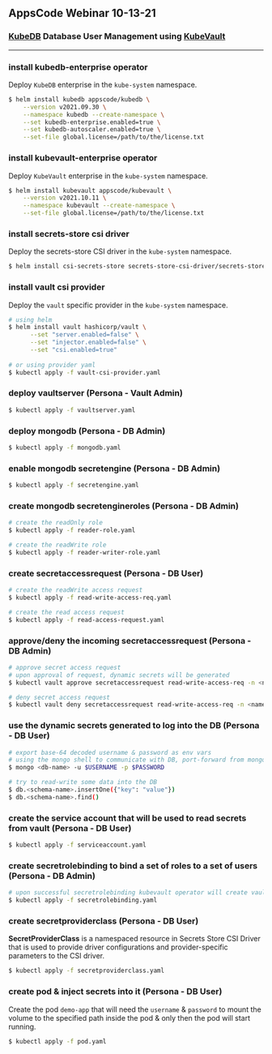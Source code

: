 ## AppsCode Webinar 10-13-21
### [KubeDB](https://kubedb.com/) Database User Management using [KubeVault](https://kubevault.com/)

---
### install kubedb-enterprise operator
Deploy `KubeDB` enterprise in the `kube-system` namespace.
```bash
$ helm install kubedb appscode/kubedb \
    --version v2021.09.30 \
    --namespace kubedb --create-namespace \
    --set kubedb-enterprise.enabled=true \
    --set kubedb-autoscaler.enabled=true \
    --set-file global.license=/path/to/the/license.txt
```

### install kubevault-enterprise operator
Deploy `KubeVault` enterprise in the `kube-system` namespace.
```bash
$ helm install kubevault appscode/kubevault \
    --version v2021.10.11 \
    --namespace kubevault --create-namespace \
    --set-file global.license=/path/to/the/license.txt
```

### install secrets-store csi driver
Deploy the secrets-store CSI driver in the `kube-system` namespace.
```bash
$ helm install csi-secrets-store secrets-store-csi-driver/secrets-store-csi-driver --namespace kube-system
```

### install vault csi provider
Deploy the `vault` specific provider in the `kube-system` namespace.
```bash
# using helm
$ helm install vault hashicorp/vault \
      --set "server.enabled=false" \
      --set "injector.enabled=false" \
      --set "csi.enabled=true"
     
# or using provider yaml
$ kubectl apply -f vault-csi-provider.yaml
```

### deploy vaultserver (Persona - Vault Admin)

```bash
$ kubectl apply -f vaultserver.yaml
```

### deploy mongodb (Persona - DB Admin)
```bash
$ kubectl apply -f mongodb.yaml
```

### enable mongodb secretengine (Persona - DB Admin)

```bash
$ kubectl apply -f secretengine.yaml
```

### create mongodb secretengineroles (Persona - DB Admin)

```bash
# create the readOnly role
$ kubectl apply -f reader-role.yaml

# create the readWrite role
$ kubectl apply -f reader-writer-role.yaml
```

### create secretaccessrequest (Persona - DB User)
```bash
# create the readWrite access request
$ kubectl apply -f read-write-access-req.yaml

# create the read access request
$ kubectl apply -f read-access-request.yaml
```

### approve/deny the incoming secretaccessrequest (Persona - DB Admin)
```bash
# approve secret access request
# upon approval of request, dynamic secrets will be generated
$ kubectl vault approve secretaccessrequest read-write-access-req -n <namespace>

# deny secret access request
$ kubectl vault deny secretaccessrequest read-write-access-req -n <namespace>
```

### use the dynamic secrets generated to log into the DB (Persona - DB User)
```bash
# export base-64 decoded username & password as env vars
# using the mongo shell to communicate with DB, port-forward from mongodb svc beforehand
$ mongo <db-name> -u $USERNAME -p $PASSWORD

# try to read-write some data into the DB
$ db.<schema-name>.insertOne({"key": "value"})
$ db.<schema-name>.find()
```

### create the service account that will be used to read secrets from vault (Persona - DB User)
```bash
$ kubectl apply -f serviceaccount.yaml
```

### create secretrolebinding to bind a set of roles to a set of users (Persona - DB Admin)
```bash
# upon successful secretrolebinding kubevault operator will create vaultpolicy & vaultpolicybinding
$ kubectl apply -f secretrolebinding.yaml
```

### create secretproviderclass (Persona - DB User)
**SecretProviderClass** is a namespaced resource in Secrets Store CSI Driver that is used to provide driver configurations and provider-specific parameters to the CSI driver.

```bash
$ kubectl apply -f secretproviderclass.yaml
```

### create pod & inject secrets into it (Persona - DB User)
Create the pod `demo-app` that will need the `username` & `password` to mount the volume to the specified path inside the pod & only then the pod will start running.
```bash
$ kubectl apply -f pod.yaml
```
